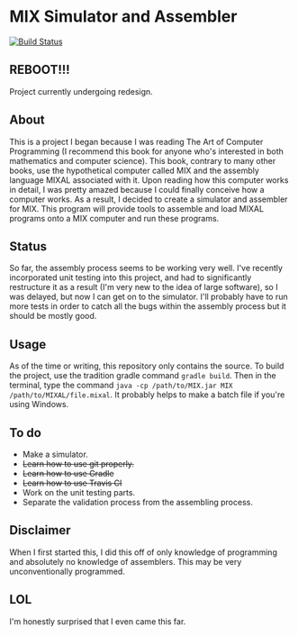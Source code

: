 # MIX Simulator and Assembler 
[![Build Status](https://travis-ci.org/thkim1011/mix.svg?branch=master)](https://travis-ci.org/thkim1011/mix)

## REBOOT!!!
Project currently undergoing redesign.

## About
This is a project I began because I was reading The Art of Computer Programming (I recommend this book for anyone who's interested in both mathematics and computer science). This book, contrary to many other books, use the hypothetical computer called MIX and the assembly language MIXAL associated with it. Upon reading how this computer works in detail, I was pretty amazed because I could finally conceive how a computer works. As a result, I decided to create a simulator and assembler for MIX. This program will provide tools to assemble and load MIXAL programs onto a MIX computer and run these programs. 

## Status
So far, the assembly process seems to be working very well. I've recently incorporated unit testing into this project, and had to significantly restructure it as a result (I'm very new to the idea of large software), so I was delayed, but now I can get on to the simulator. I'll probably have to run more tests in order to catch all the bugs within the assembly process but it should be mostly good. 

## Usage
As of the time or writing, this repository only contains the source. To build the project, use the tradition gradle command `gradle build`. Then in the terminal, type the command `java -cp /path/to/MIX.jar MIX /path/to/MIXAL/file.mixal`. It probably helps to make a batch file if you're using Windows.

## To do
* Make a simulator.
* ~~Learn how to use git properly.~~
* ~~Learn how to use Gradle~~
* ~~Learn how to use Travis CI~~
* Work on the unit testing parts.
* Separate the validation process from the assembling process.

## Disclaimer
When I first started this, I did this off of only knowledge of programming and absolutely no knowledge of assemblers. This may be very unconventionally programmed.

## LOL
I'm honestly surprised that I even came this far.
